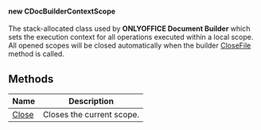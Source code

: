 #### new CDocBuilderContextScope

The stack-allocated class used by **ONLYOFFICE Document Builder** which sets the execution context for all operations executed within a local scope. All opened scopes will be closed automatically when the builder [CloseFile](/docbuilder/integrationapi/c/cdocbuilder/closefile) method is called.

## Methods

| Name                                               | Description               |
| -------------------------------------------------- | ------------------------- |
| [Close](../CDocBuilderContextScope/Close/index.md) | Closes the current scope. |
